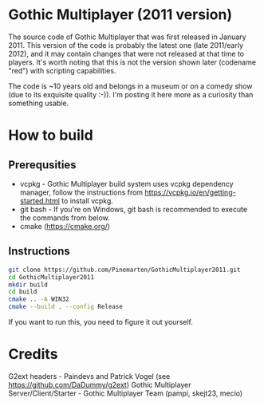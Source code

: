 # Gothic Multiplayer (2011 version)
The source code of Gothic Multiplayer that was first released in January 2011. 
This version of the code is probably the latest one (late 2011/early 2012), and it may contain changes that were not released at that time to players.
It's worth noting that this is not the version shown later (codename "red") with scripting capabilities.

The code is ~10 years old and belongs in a museum or on a comedy show (due to its exquisite quality :-)).
I'm posting it here more as a curiosity than something usable.

# How to build
## Prerequsities
* vcpkg - Gothic Multiplayer build system uses vcpkg dependency manager, follow the instructions from https://vcpkg.io/en/getting-started.html to install vcpkg.
* git bash - If you're on Windows, git bash is recommended to execute the commands from below.
* cmake (https://cmake.org/)
## Instructions
```bash
git clone https://github.com/Pinemarten/GothicMultiplayer2011.git
cd GothicMultiplayer2011
mkdir build
cd build
cmake .. -A WIN32
cmake --build . --config Release
```


If you want to run this, you need to figure it out yourself.

# Credits
G2ext headers - Paindevs and Patrick Vogel (see https://github.com/DaDummy/g2ext)
Gothic Multiplayer Server/Client/Starter - Gothic Multiplayer Team (pampi, skejt23, mecio)
